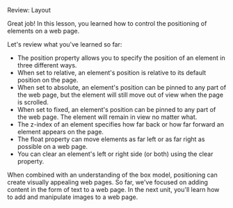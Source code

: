 Review: Layout

Great job! In this lesson, you learned how to control the positioning of elements on a web page.

Let's review what you've learned so far:

- The position property allows you to specify the position of an element in three different ways.
- When set to relative, an element's position is relative to its default position on the page.
- When set to absolute, an element's position can be pinned to any part of the web page, but the element will still move out of view when the page is scrolled.
- When set to fixed, an element's position can be pinned to any part of the web page. The element will remain in view no matter what.
- The z-index of an element specifies how far back or how far forward an element appears on the page.
- The float property can move elements as far left or as far right as possible on a web page.
- You can clear an element's left or right side (or both) using the clear property.

When combined with an understanding of the box model, positioning can create visually appealing web pages. So far, we've focused on adding content in the form of text to a web page. In the next unit, you'll learn how to add and manipulate images to a web page.
